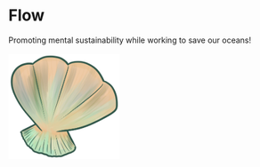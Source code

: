# Flow
Promoting mental sustainability while working to save our oceans!
<br />
<br />
<img src="https://github.com/ParkerAnderson130/uga-makeathon/blob/master/src/static/assets/shell.png?raw=true" alt="drawing" style="width:200px;"/>
